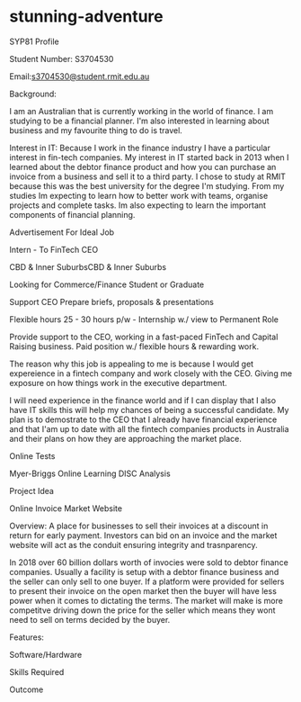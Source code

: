 # stunning-adventure
SYP81 Profile 

Student Number: S3704530

Email:s3704530@student.rmit.edu.au

Background: 

I am an Australian that is currently working in the world of finance. I am studying to be a financial planner. I'm also interested in learning about business and my favourite thing to do is travel.

Interest in IT: Because I work in the finance industry I have a particular interest in fin-tech companies. My interest in IT started back in 2013 when I learned about the debtor finance product and how you can purchase an invoice from a business and sell it to a third party. I chose to study at RMIT because this was the best university for the degree I'm studying. From my studies Im expecting to learn how to better work with teams, organise projects and complete tasks. Im also expecting to learn the important components of financial planning.

Advertisement For Ideal Job

Intern - To FinTech CEO

CBD & Inner SuburbsCBD & Inner Suburbs

Looking for Commerce/Finance Student or Graduate

Support CEO Prepare briefs, proposals & presentations

Flexible hours 25 - 30 hours p/w - Internship w./ view to Permanent Role

Provide support to the CEO, working in a fast-paced FinTech and Capital Raising business. Paid position w./ flexible hours & rewarding work.

The reason why this job is appealing to me is because I would get expereience in a fintech company and work closely with the CEO. Giving me exposure on how things work in the executive department.

I will need experience in the finance world and if I can display that I also have IT skills this will help my chances of being a successful candidate. My plan is to demostrate to the CEO that I already have financial experience and that I'am up to date with all the fintech companies products in Australia and their plans on how they are approaching the market place.

Online Tests

Myer-Briggs
Online Learning
DISC Analysis

Project Idea

Online Invoice Market Website

Overview: A place for businesses to sell their invoices at a discount in return for early payment. Investors can bid on an invoice and the market website will act as the conduit ensuring integrity and trasnparency.

In 2018 over 60 billion dollars worth of invocies were sold to debtor finance companies. Usually a facility is setup with a debtor finance business and the seller can only sell to one buyer. If a platform were provided for sellers to present their invoice on the open market then the buyer will have less power when it comes to dictating the terms. The market will make is more competitve driving down the price for the seller which means they wont need to sell on terms decided by the buyer.

Features:

Software/Hardware

Skills Required

Outcome
